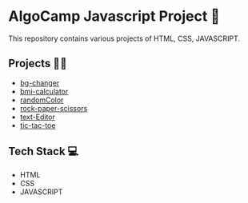 
# AlgoCamp Javascript Project 🚀
This repository contains various projects of HTML, CSS, JAVASCRIPT.
## Projects 👨‍💻
* [bg-changer](https://github.com/himanshuramteke/AlgoCamp-JS-Projects/tree/main/bg-changer)
* [bmi-calculator](https://github.com/himanshuramteke/AlgoCamp-JS-Projects/tree/main/bmi-calculator)
* [randomColor](https://github.com/himanshuramteke/AlgoCamp-JS-Projects/tree/main/randomColor)
* [rock-paper-scissors](https://github.com/himanshuramteke/AlgoCamp-JS-Projects/tree/main/rock-paper-scissors)
* [text-Editor](https://github.com/himanshuramteke/AlgoCamp-JS-Projects/tree/main/textEditor)
* [tic-tac-toe](https://github.com/himanshuramteke/AlgoCamp-JS-Projects/tree/main/tic-tac-toe)

## Tech Stack 💻
* HTML
* CSS
* JAVASCRIPT

